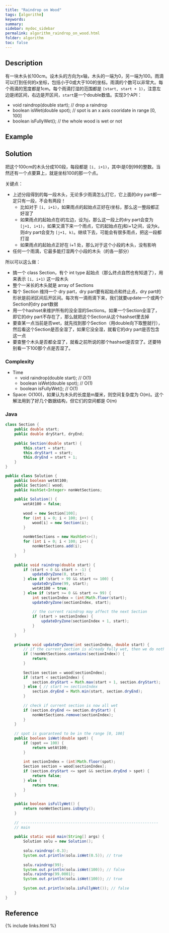 ```yaml
---
title: "Raindrop on Wood"
tags: [algorithm]
keywords:
summary:
sidebar: mydoc_sidebar
permalink: algorithm_raindrop_on_wood.html
folder: algorithm
toc: false
---
```


## Description
有一块木头长100cm。设木头的方向为x轴，木头的一端为0，另一端为100。雨滴可以打到任何的x坐标，包括小于0或大于100的坐标。雨滴的个数可以非常大。每个雨滴的宽度都是1cm。每个雨滴打湿的范围都是 `[start, start + 1)`，注意左边是闭区间，右边是开区间，`start`是一个double数值。实现3个API：
* void raindrop(double start); // drop a raindrop
* boolean isWet(double spot); // spot is an x axis cooridate in range [0, 100]
* boolean isFullyWet(); // the whole wood is wet or not

## Example

## Solution
把这个100cm的木头分成100段，每段都是 `[i, i+1)`，其中i是0到99的整数。当然还有一个点要算上，就是坐标100的那一个点。

关键点：
* 上述分段得到的每一段木头，无论多少雨滴怎么打它，它上面的dry part都一定只有一段，不会有两段！
  * 比如对于 `[i, i+1)`，如果雨点的起始点正好在i坐标，那么这一整段都正好湿了
  * 如果雨点的起始点在i的左边，设为j，那么这一段上的dry part会变为 `[j+1, i+1)`，如果又滴下来一个雨点，它的起始点在j和i+1之间，设为k，则dry part会变为 `[j+1, k)`。继续下去，可能会有很多雨点，把这一段都打湿
  * 如果雨点的起始点正好在 i+1 处，那么对于这个小段的木头，没有影响
* 任何一个雨滴，它最多能打湿两个小段的木头（的各一部分）

所以可以这么做：
* 搞一个 class Section，有个 int type 起始点（那么终点自然也有知道了），用来表示 `[i, i+1)` 这一段木头 
* 整个一米长的木头就是 array of Sections
* 每个 Section 维持一个 dry part，dry part要有起始点和终止点，dry part的形状是前闭区间后开区间。每次有一滴雨滴下来，我们就要update一个或两个Section的dry part数据
* 用一个hashset来维护所有的没全湿的Sections。如果一个Section全湿了，即它的dry part不存在了，那么就把这个Section从这个hashset里去掉
* 要查某一点当前是否wet，就先找到那个Section（用double向下取整就行），然后看这个Section是否全湿了，如果它没全湿，就看它的dry part是否包含这一点
* 要查整个木头是否都全湿了，就看之前所说的那个hashset是否空了。还要特别看一下100那个点是否湿了。

### Complexity
* Time
  * void raindrop(double start); // O(1)
  * boolean isWet(double spot); // O(1)
  * boolean isFullyWet(); // O(1)
* Space: O(100)，如果认为木头的长度是m厘米，则空间复杂度为 O(m)。这个解法用到了好几个数据结构，但它们的空间都是 O(m)

### Java
```java
class Section {
    public double start;
    public double dryStart, dryEnd;
    
    public Section(double start) {
    	this.start = start;
    	this.dryStart = start;
    	this.dryEnd = start + 1;
    }
}

public class Solution {
	public boolean wetAt100;
	public Section[] wood;
	public HashSet<Integer> nonWetSections;
	
	public Solution() {
		wetAt100 = false;
		
	    wood = new Section[100];
	    for (int i = 0; i < 100; i++) {
	    	wood[i] = new Section(i);
	    }
	    
	    nonWetSections = new HashSet<>();
	    for (int i = 0; i < 100; i++) {
	        nonWetSections.add(i);
	    }
	}
    
    public void raindrop(double start) {
        if (start < 0 && start > -1) {
            updateDryZone(0, start);
        } else if (start > 99 && start <= 100) {
            updateDryZone(99, start);
            wetAt100 = true;
        } else if (start >= 0 && start <= 99) {
            int sectionIndex = (int)Math.floor(start);
            updateDryZone(sectionIndex, start);
            
            // the current raindrop may affect the next Section
            if (start > sectionIndex) {
                updateDryZone(sectionIndex + 1, start);
            }
        }
    }
    
    private void updateDryZone(int sectionIndex, double start) {
        // if the current section is already fully wet, then we do nothing
        if (!nonWetSections.contains(sectionIndex)) {
            return;
        }
        
        Section section = wood[sectionIndex];
        if (start < sectionIndex) {
            section.dryStart = Math.max(start + 1, section.dryStart);
        } else { // start >= sectionIndex
            section.dryEnd = Math.min(start, section.dryEnd);
        }
        
        // check if current section is now all wet
        if (section.dryEnd <= section.dryStart) {
            nonWetSections.remove(sectionIndex);
        }
    }
    
    // spot is guaranteed to be in the range [0, 100]
    public boolean isWet(double spot) {
        if (spot == 100) {
            return wetAt100;
        }
        
        int sectionIndex = (int)Math.floor(spot);
        Section section = wood[sectionIndex];
        if (section.dryStart <= spot && section.dryEnd > spot) {
            return false;
        } else {
            return true;
        }
    }
    
    public boolean isFullyWet() {
        return nonWetSections.isEmpty();
    }
    
    // -------------------------------------------------------------
    // main
    
    public static void main(String[] args) {
        Solution solu = new Solution();
        
        solu.raindrop(-0.3);
        System.out.println(solu.isWet(0.5)); // true
        
        solu.raindrop(99);
        System.out.println(solu.isWet(100)); // false
        solu.raindrop(99.0001);
        System.out.println(solu.isWet(100)); // true
        
        System.out.println(solu.isFullyWet()); // false
    }
}
```

## Reference


{% include links.html %}

